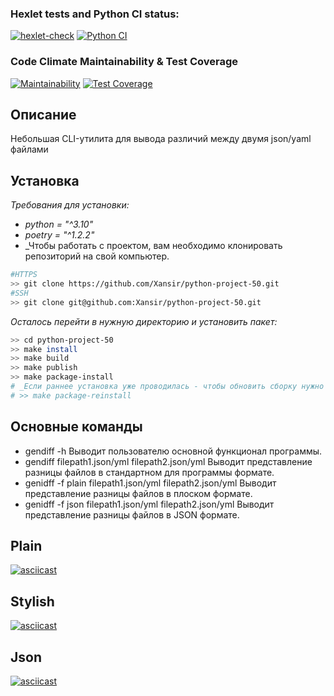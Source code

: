 ### Hexlet tests and Python CI status:
[![hexlet-check](https://github.com/Xansir/python-project-50/actions/workflows/hexlet-check.yml/badge.svg)](https://github.com/Xansir/python-project-50/actions/workflows/hexlet-check.yml)
[![Python CI](https://github.com/Xansir/python-project-50/actions/workflows/pyci.yml/badge.svg)](https://github.com/Xansir/python-project-50/actions/workflows/pyci.yml)

### Code Climate Maintainability & Test Coverage
[![Maintainability](https://api.codeclimate.com/v1/badges/eb044d7d27aab9fce340/maintainability)](https://codeclimate.com/github/Xansir/python-project-50/maintainability)
[![Test Coverage](https://api.codeclimate.com/v1/badges/eb044d7d27aab9fce340/test_coverage)](https://codeclimate.com/github/Xansir/python-project-50/test_coverage)

## Описание
Небольшая CLI-утилита для вывода различий между двумя json/yaml файлами

## Установка
_Требования для установки:_
- _python = "^3.10"_
- _poetry = "^1.2.2"_
- _Чтобы работать с проектом, вам необходимо клонировать репозиторий на свой компьютер.
```bash
#HTTPS
>> git clone https://github.com/Xansir/python-project-50.git
#SSH
>> git clone git@github.com:Xansir/python-project-50.git
```
_Осталось перейти в нужную директорию и установить пакет:_
```bash
>> cd python-project-50
>> make install
>> make build
>> make publish
>> make package-install
# _Если раннее установка уже проводилась - чтобы обновить сборку нужно ввести комманду:
# >> make package-reinstall
```
## Основные команды
- gendiff -h Выводит пользователю основной функционал программы.
- gendiff filepath1.json/yml filepath2.json/yml Выводит представление разницы файлов в стандартном для программы формате.
- genidff -f plain filepath1.json/yml filepath2.json/yml Выводит представление разницы файлов в плоском формате.
- genidff -f json filepath1.json/yml filepath2.json/yml Выводит представление разницы файлов в JSON формате.


## Plain 
[![asciicast](https://asciinema.org/a/t1YVHWYtZhJ5afYfODNj9Djcg.svg)](https://asciinema.org/a/t1YVHWYtZhJ5afYfODNj9Djcg)


## Stylish
[![asciicast](https://asciinema.org/a/xWThFvZRoYEwnF33LbHl3fKaS.svg)](https://asciinema.org/a/xWThFvZRoYEwnF33LbHl3fKaS)

## Json
[![asciicast](https://asciinema.org/a/v4Onz3BzrCAkhDSGNxo8ZQopf.svg)](https://asciinema.org/a/v4Onz3BzrCAkhDSGNxo8ZQopf)
